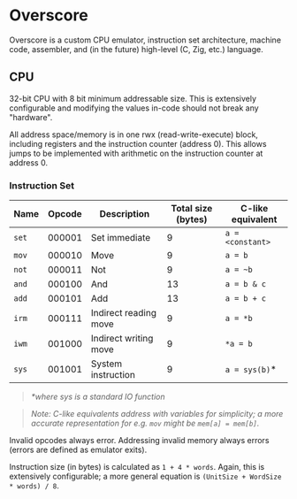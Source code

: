 # Overscore

Overscore is a custom CPU emulator, instruction set architecture, machine code,
assembler, and (in the future) high-level (C, Zig, etc.) language.

## CPU

32-bit CPU with 8 bit minimum addressable size. This is extensively configurable
and modifying the values in-code should not break any "hardware".

All address space/memory is in one rwx (read-write-execute) block, including
registers and the instruction counter (address 0). This allows jumps to be
implemented with arithmetic on the instruction counter at address 0.

### Instruction Set

| Name  | Opcode | Description           | Total size (bytes) | C-like equivalent|
|-------|--------|-----------------------|--------------------|------------------|
| `set` | 000001 | Set immediate         | 9                  | `a = <constant>` |
| `mov` | 000010 | Move                  | 9                  | `a = b`          |
| `not` | 000011 | Not                   | 9                  | `a = ~b`         |
| `and` | 000100 | And                   | 13                 | `a = b & c`      |
| `add` | 000101 | Add                   | 13                 | `a = b + c`      |
| `irm` | 000111 | Indirect reading move | 9                  | `a = *b`         |
| `iwm` | 001000 | Indirect writing move | 9                  | `*a = b`         |
| `sys` | 001001 | System instruction    | 9                  | `a = sys(b)`*    |
> _*where sys is a standard IO function_

> _Note: C-like equivalents address with variables for simplicity; a more
> accurate representation for e.g. `mov` might be `mem[a] = mem[b]`._

Invalid opcodes always error. Addressing invalid memory always errors (errors are defined as emulator exits).

Instruction size (in bytes) is calculated as `1 + 4 * words`. Again, this is 
extensively configurable; a more general equation is
`(UnitSize + WordSize * words) / 8`.
